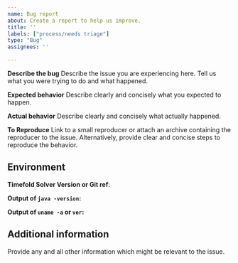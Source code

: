 ```yaml
---
name: Bug report
about: Create a report to help us improve.
title: ''
labels: ["process/needs triage"]
type: "Bug"
assignees: ''

---
```


**Describe the bug**
Describe the issue you are experiencing here.
Tell us what you were trying to do and what happened.

**Expected behavior**
Describe clearly and concisely what you expected to happen.

**Actual behavior**
Describe clearly and concisely what actually happened.

**To Reproduce**
Link to a small reproducer or attach an archive containing the reproducer to the issue.
Alternatively, provide clear and concise steps to reproduce the behavior.

## Environment

**Timefold Solver Version or Git ref**: 

**Output of `java -version`:**

**Output of `uname -a` or `ver`:**

## Additional information

Provide any and all other information which might be relevant to the issue.
